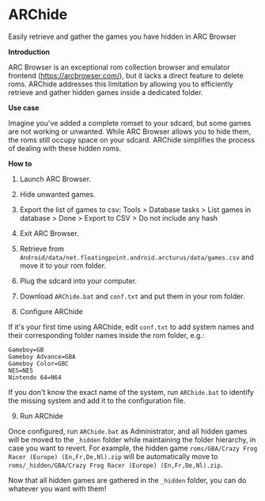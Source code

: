 # ARChide
Easily retrieve and gather the games you have hidden in ARC Browser

**Introduction**

ARC Browser is an exceptional rom collection browser and emulator frontend (https://arcbrowser.com/), but it lacks a direct feature to delete roms. ARChide addresses this limitation by allowing you to efficiently retrieve and gather hidden games inside a dedicated folder.


**Use case**

Imagine you've added a complete romset to your sdcard, but some games are not working or unwanted. While ARC Browser allows you to hide them, the roms still occupy space on your sdcard. ARChide simplifies the process of dealing with these hidden roms.


**How to**

1. Launch ARC Browser.
2. Hide unwanted games.
3. Export the list of games to csv: Tools > Database tasks > List games in database > Done > Export to CSV > Do not include any hash
4. Exit ARC Browser.
5. Retrieve from `Android/data/net.floatingpoint.android.arcturus/data/games.csv` and move it to your rom folder.

6. Plug the sdcard into your computer.
7. Download `ARChide.bat` and `conf.txt` and put them in your rom folder.

8. Configure ARChide
   
If it's your first time using ARChide, edit `conf.txt` to add system names and their corresponding folder names inside the rom folder, e.g.:
```
Gameboy=GB
Gameboy Advance=GBA
Gameboy Color=GBC
NES=NES
Nintendo 64=N64
```
If you don't know the exact name of the system, run `ARChide.bat` to identify the missing system and add it to the configuration file.

9. Run ARChide
    
Once configured, run `ARChide.bat` as Administrator, and all hidden games will be moved to the `_hidden` folder while maintaining the folder hierarchy, in case you want to revert.
For example, the hidden game `roms/GBA/Crazy Frog Racer (Europe) (En,Fr,De,Nl).zip` will be automatically move to `roms/_hidden/GBA/Crazy Frog Racer (Europe) (En,Fr,De,Nl).zip`.

Now that all hidden games are gathered in the `_hidden` folder, you can do whatever you want with them!
